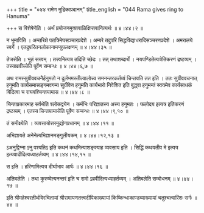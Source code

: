 +++
title = "०४४ रामेण मुद्रिकाप्रदानम्"
title_english = "044 Rama gives ring to Hanuma"

+++
स विशेषेणेति । अर्थं प्रयोजनमुक्तवान्निक्षिप्तवानित्यर्थः  ॥  ४।४४।२  ॥   

  

न भूमाविति । अन्तरिक्षे पतत्रिमेघसञ्चारप्रदेशे । अम्बरे तदुपरि सिद्धविद्याधरादिसञ्चरणप्रदेशे । अमरालये स्वर्गे । एतदुपरितनलोकानामप्युपलक्षणम्  ॥  ४।४४।३५  ॥   

  

तेजसेति । भूतं सत्त्वम् । तत्त्वमित्यत्र तदिति च्छेदः । तत् तथाशब्दार्थे । नयपण्डितेत्यत्रेतिकरणं द्रष्टव्यम् । तस्याब्रवीच्चेति पूर्वेण सम्बन्धः  ॥  ४।४४।६,७  ॥   

  

अथ रामस्सुग्रीववचनैर्हनुमतो न दुर्लभमस्तीत्यालोच्य समनन्तरकर्तव्यं चिन्तयति तत इति । ततः सुग्रीववचनात् हनुमति कार्यसमासङ्गमवगम्य सुग्रीवेण हनुमति कार्यभारो निवेशित इति बुद्ध्वा हनुमन्तं स्वयमेव कार्यसाधकं विदित्वा च राघवश्चिन्तयामास  ॥  ४।४४।८  ॥   

  

चिन्ताप्रकारमाह सर्वथेति श्लोकद्वयेन । कर्मभिः परिज्ञातस्य अस्य हनुमतः । फलोदय इत्यत्र इतिकरणं द्रष्टव्यम् । एतस्य चिन्तयामासेति पूर्वेण सम्बन्धः  ॥  ४।४४।९,१०  ॥   

  

तं समीक्ष्येति । व्यवसायोत्तरमुद्योगप्रधानम्  ॥  ४।४४।११  ॥   

  

अभिज्ञायते अनेनेत्यभिज्ञानमङ्गुलीयकम्  ॥  ४।४४।१२,१३  ॥   

  

ऽअनुद्विग्ना ऽनु पश्यतिऽ इति कथनं कथमित्याशङ्क्याह व्यवसाय इति । सिद्धिं कथयतीव मे इत्यत्र इत्यवादीदित्यध्याहर्तव्यम्  ॥  ४।४४।१४,१५  ॥   

  

स इति । हरिणामित्यत्र दीर्घाभाव आर्षः  ॥  ४।४४।१६  ॥   

  

अतिबलेति । तथा कुरुष्वेत्यनन्तरं इति च रामो ऽब्रवीदित्यध्याहर्तव्यम् । अतिबलेति सम्बोधनम्  ॥  ४।४४।१७  ॥   

  

इति श्रीमहेश्वरतीर्थविरचितायां श्रीरामायणतत्त्वदीपिकाख्यायां किष्किन्धाकाण्डव्याख्यायां चतुश्चत्वारिंशः सर्गः  ॥  ४४  ॥   

  

